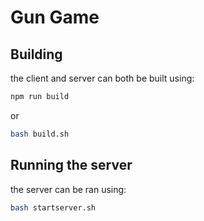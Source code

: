 # Gun Game

## Building

the client and server can both be built using:

```bash
npm run build
```
or
```bash
bash build.sh
```

## Running the server 

the server can be ran using:

```bash
bash startserver.sh
```